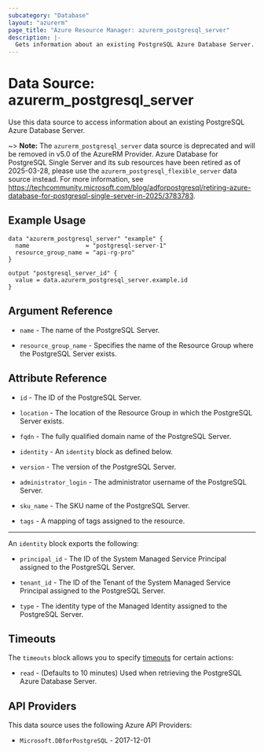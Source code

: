 ```yaml
---
subcategory: "Database"
layout: "azurerm"
page_title: "Azure Resource Manager: azurerm_postgresql_server"
description: |-
  Gets information about an existing PostgreSQL Azure Database Server.
---
```


# Data Source: azurerm_postgresql_server

Use this data source to access information about an existing PostgreSQL Azure Database Server.

~> **Note:** The `azurerm_postgresql_server` data source is deprecated and will be removed in v5.0 of the AzureRM Provider. Azure Database for PostgreSQL Single Server and its sub resources have been retired as of 2025-03-28, please use the `azurerm_postgresql_flexible_server` data source instead. For more information, see https://techcommunity.microsoft.com/blog/adforpostgresql/retiring-azure-database-for-postgresql-single-server-in-2025/3783783.

## Example Usage

```hcl
data "azurerm_postgresql_server" "example" {
  name                = "postgresql-server-1"
  resource_group_name = "api-rg-pro"
}

output "postgresql_server_id" {
  value = data.azurerm_postgresql_server.example.id
}
```

## Argument Reference

* `name` - The name of the PostgreSQL Server.

* `resource_group_name` - Specifies the name of the Resource Group where the PostgreSQL Server exists.

## Attribute Reference

* `id` - The ID of the PostgreSQL Server.

* `location` - The location of the Resource Group in which the PostgreSQL Server exists.

* `fqdn` - The fully qualified domain name of the PostgreSQL Server.

* `identity` - An `identity` block as defined below.

* `version` - The version of the PostgreSQL Server.

* `administrator_login` - The administrator username of the PostgreSQL Server.

* `sku_name` - The SKU name of the PostgreSQL Server.

* `tags` - A mapping of tags assigned to the resource.

---

An `identity` block exports the following:

* `principal_id` - The ID of the System Managed Service Principal assigned to the PostgreSQL Server.

* `tenant_id` - The ID of the Tenant of the System Managed Service Principal assigned to the PostgreSQL Server.

* `type` - The identity type of the Managed Identity assigned to the PostgreSQL Server.

## Timeouts

The `timeouts` block allows you to specify [timeouts](https://developer.hashicorp.com/terraform/language/resources/configure#define-operation-timeouts) for certain actions:

* `read` - (Defaults to 10 minutes) Used when retrieving the PostgreSQL Azure Database Server.

## API Providers
<!-- This section is generated, changes will be overwritten -->
This data source uses the following Azure API Providers:

* `Microsoft.DBforPostgreSQL` - 2017-12-01
